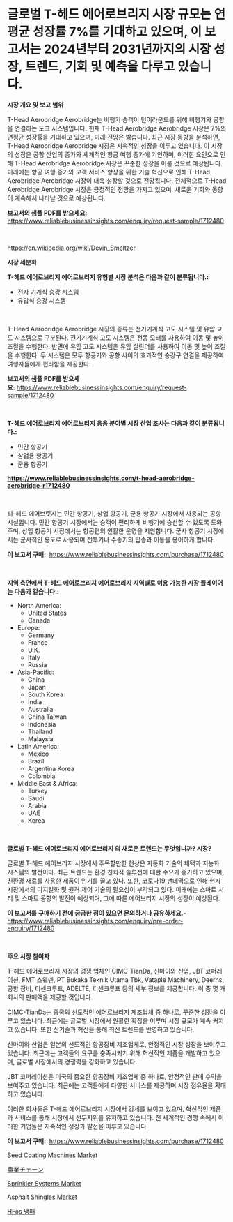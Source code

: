 <p><h1>글로벌 T-헤드 에어로브리지 시장 규모는 연평균 성장률 7%를 기대하고 있으며, 이 보고서는 2024년부터 2031년까지의 시장 성장, 트렌드, 기회 및 예측을 다루고 있습니다.</h1></p><p><strong>시장 개요 및 보고 범위</strong></p>
<p><p>T-Head Aerobridge Aerobridge는 비행기 승객이 턴어라운드를 위해 비행기와 공항을 연결하는 도크 시스템입니다. 현재 T-Head Aerobridge Aerobridge 시장은 7%의 연평균 성장률을 기대하고 있으며, 미래 전망은 밝습니다. 최근 시장 동향을 분석하면, T-Head Aerobridge Aerobridge 시장은 지속적인 성장을 이루고 있습니다. 이 시장의 성장은 공항 산업의 증가와 세계적인 항공 여행 증가에 기인하며, 이러한 요인으로 인해 T-Head Aerobridge Aerobridge 시장은 꾸준한 성장을 이룰 것으로 예상됩니다. 미래에는 항공 여행 증가와 고객 서비스 향상을 위한 기술 혁신으로 인해 T-Head Aerobridge Aerobridge 시장이 더욱 성장할 것으로 전망됩니다. 전체적으로 T-Head Aerobridge Aerobridge 시장은 긍정적인 전망을 가지고 있으며, 새로운 기회와 동향이 계속해서 나타날 것으로 예상됩니다.</p></p>
<p><strong>보고서의 샘플 PDF를 받으세요:</strong> <a href="https://www.reliablebusinessinsights.com/enquiry/request-sample/1712480">https://www.reliablebusinessinsights.com/enquiry/request-sample/1712480</a></p>
<p>&nbsp;</p>
<p><a href="https://en.wikipedia.org/wiki/Devin_Smeltzer">https://en.wikipedia.org/wiki/Devin_Smeltzer</a></p>
<p><strong>시장 세분화</strong></p>
<p><strong>T-헤드 에어로브리지 에어로브리지 유형별 시장 분석은 다음과 같이 분류됩니다.:</strong></p>
<p><ul><li>전자 기계식 승강 시스템</li><li>유압식 승강 시스템</li></ul></p>
<p>&nbsp;</p>
<p><p>T-Head Aerobridge Aerobridge 시장의 종류는 전기기계식 고도 시스템 및 유압 고도 시스템으로 구분된다. 전기기계식 고도 시스템은 전동 모터를 사용하여 이동 및 높이 조절을 수행한다. 반면에 유압 고도 시스템은 유압 실린더를 사용하여 이동 및 높이 조절을 수행한다. 두 시스템은 모두 항공기와 공항 사이의 효과적인 승강구 연결을 제공하여 여행자들에게 편리함을 제공한다.</p></p>
<p><strong>보고서의 샘플 PDF를 받으세요:</strong>&nbsp;<a href="https://www.reliablebusinessinsights.com/enquiry/request-sample/1712480">https://www.reliablebusinessinsights.com/enquiry/request-sample/1712480</a></p>
<p>&nbsp;</p>
<p><strong> T-헤드 에어로브리지 에어로브리지 응용 분야별 시장 산업 조사는 다음과 같이 분류됩니다.:</strong></p>
<p><ul><li>민간 항공기</li><li>상업용 항공기</li><li>군용 항공기</li></ul></p>
<p><strong><a href="https://www.reliablebusinessinsights.com/t-head-aerobridge-aerobridge-r1712480">https://www.reliablebusinessinsights.com/t-head-aerobridge-aerobridge-r1712480</a></strong></p>
<p>&nbsp;</p>
<p><p>티-헤드 에어브릿지는 민간 항공기, 상업 항공기, 군용 항공기 시장에서 사용되는 공항 시설입니다. 민간 항공기 시장에서는 승객이 편리하게 비행기에 승선할 수 있도록 도와주며, 상업 항공기 시장에서는 항공편의 원활한 운영을 지원합니다. 군사 항공기 시장에서는 군사적인 용도로 사용되며 전투기나 수송기의 탑승과 이동을 용이하게 합니다.</p></p>
<p><strong>이 보고서 구매:</strong>&nbsp; <a href="https://www.reliablebusinessinsights.com/purchase/1712480">https://www.reliablebusinessinsights.com/purchase/1712480</a></p>
<p>&nbsp;</p>
<p><strong>지역 측면에서 T-헤드 에어로브리지 에어로브리지 지역별로 이용 가능한 시장 플레이어는 다음과 같습니다.:</strong></p>
<p><ul>
    <li>
        North America:
        <ul>
            <li>United States</li>
            <li>Canada</li>
        </ul>
    </li>
    <li>
        Europe:
        <ul>
            <li>Germany</li>
            <li>France</li>
            <li>U.K.</li>
            <li>Italy</li>
            <li>Russia</li>
        </ul>
    </li>
    <li>
        Asia-Pacific:
        <ul>
            <li>China</li>
            <li>Japan</li>
            <li>South Korea</li>
            <li>India</li>
            <li>Australia</li>
            <li>China Taiwan</li>
            <li>Indonesia</li>
            <li>Thailand</li>
            <li>Malaysia</li>
        </ul>
    </li>
    <li>
        Latin America:
        <ul>
            <li>Mexico</li>
            <li>Brazil</li>
            <li>Argentina Korea</li>
            <li>Colombia</li>
        </ul>
    </li>
    <li>
        Middle East & Africa:
        <ul>
            <li>Turkey</li>
            <li>Saudi</li>
            <li>Arabia</li>
            <li>UAE</li>
            <li>Korea</li>
        </ul>
    </li>
    </ul></p>
<p>&nbsp;</p>
<p><strong>글로벌 T-헤드 에어로브리지 에어로브리지 의 새로운 트렌드는 무엇입니까? 시장?</strong></p>
<p><p>글로벌 T-헤드 에어브리지 시장에서 주목할만한 현상은 자동화 기술의 채택과 지능화 시스템의 발전이다. 최근 트렌드는 환경 친화적 솔루션에 대한 수요가 증가하고 있으며, 친환경 재료를 사용한 제품이 인기를 끌고 있다. 또한, 코로나19 팬데믹으로 인해 현지 시장에서의 디지털화 및 원격 제어 기술의 필요성이 부각되고 있다. 미래에는 스마트 시티 및 스마트 공항의 발전이 예상되며, 그에 따른 에어브리지 시장의 성장이 예상된다.</p></p>
<p><strong>이 보고서를 구매하기 전에 궁금한 점이 있으면 문의하거나 공유하세요.</strong>- <a href="https://www.reliablebusinessinsights.com/enquiry/pre-order-enquiry/1712480">https://www.reliablebusinessinsights.com/enquiry/pre-order-enquiry/1712480</a></p>
<p>&nbsp;</p>
<p><strong>주요 시장 참여자</strong></p>
<p><p>T-헤드 에어로브리지 시장의 경쟁 업체인 CIMC-TianDa, 신마이와 산업, JBT 코퍼레이션, FMT 스웨덴, PT Bukaka Teknik Utama Tbk, Vataple Machinery, Deerns, 공항 장비, 티센크루프, ADELTE, 티센크루프 등의 세부 정보를 제공합니다. 이 중 몇 개 회사의 판매액을 제공할 것입니다.</p><p>CIMC-TianDa는 중국의 선도적인 에어로브리지 제조업체 중 하나로, 꾸준한 성장을 이루고 있습니다. 최근에는 글로벌 시장에서 원활한 확장을 이루며 시장 규모가 계속 커지고 있습니다. 또한 신기술과 혁신을 통해 최신 트렌드를 반영하고 있습니다.</p><p>신마이와 산업은 일본의 선도적인 항공장비 제조업체로, 안정적인 시장 성장을 보여주고 있습니다. 최근에는 고객들의 요구를 충족시키기 위해 혁신적인 제품을 개발하고 있으며, 글로벌 시장에서의 경쟁력을 강화하고 있습니다.</p><p>JBT 코퍼레이션은 미국의 중요한 항공장비 제조업체 중 하나로, 안정적인 판매 수익을 보여주고 있습니다. 최근에는 고객들에게 다양한 서비스를 제공하며 시장 점유율을 확대하고 있습니다.</p><p>이러한 회사들은 T-헤드 에어로브리지 시장에서 강세를 보이고 있으며, 혁신적인 제품과 서비스를 통해 시장에서 선두지위를 유지하고 있습니다. 전 세계적인 경쟁 속에서 이러한 기업들은 지속적인 성장과 발전을 이루고 있습니다.</p></p>
<p><strong>이 보고서 구매:</strong>&nbsp;&nbsp;<a href="https://www.reliablebusinessinsights.com/purchase/1712480">https://www.reliablebusinessinsights.com/purchase/1712480</a></p>
<p><p><a href="https://github.com/RoccoManning/Market-Research-Report-List-5/blob/main/seed-coating-machines-market.md">Seed Coating Machines Market</a></p><p><a href="https://github.com/mohamedbakry57/Market-Research-Report-List-4/blob/main/6678510156886.md">農業チェーン</a></p><p><a href="https://issuu.com/reportprime-2/docs/sprinkler-systems-market-size-2030.pptx">Sprinkler Systems Market</a></p><p><a href="https://www.linkedin.com/pulse/asphalt-shingles-market-share-size-trends-industry-analysis-eya7f?trackingId=YGk%2FCLdz93mIRfu64ibwRA%3D%3D">Asphalt Shingles Market</a></p><p><a href="https://github.com/anton65482023/Market-Research-Report-List-1/blob/main/9358114168131.md">HFos 냉매</a></p></p>
